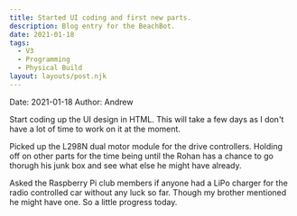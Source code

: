 ```yaml
---
title: Started UI coding and first new parts.
description: Blog entry for the BeachBot.
date: 2021-01-18
tags:
  - V3
  - Programming
  - Physical Build
layout: layouts/post.njk
---
```

Date: 2021-01-18
Author: Andrew

Start coding up the UI design in HTML. This will take a few days as I don't have a lot of time to work on it at the moment. 

Picked up the L298N dual motor module for the drive controllers. Holding off on other parts for the time being until the Rohan has a chance to go thorugh his junk box and see what else he might have already.

Asked the Raspberry Pi club members if anyone had a LiPo charger for the radio controlled car without any luck so far. Though my brother mentioned he might have one. So a little progress today.
